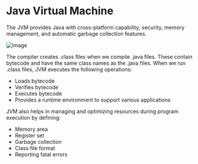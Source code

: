 # Java Virtual Machine

The JVM provides Java with cross-platform capability, security, memory management, and automatic garbage collection features.  

![image](https://github.com/ericzhou919/Java-Knowledge/assets/77151742/fb61e081-bdcc-42d7-b5bb-f24f80d25c8e)

The compiler creates .class files when we compile .java files. These contain bytecode and have the same class names as the .java files. When we run .class files, JVM executes the following operations:  
- Loads bytecode
- Verifies bytecode
- Executes bytecode
- Provides a runtime environment to support various applications

JVM also helps in managing and optimizing resources during program execution by defining:
- Memory area
- Register set
- Garbage collection
- Class file format
- Reporting fatal errors


